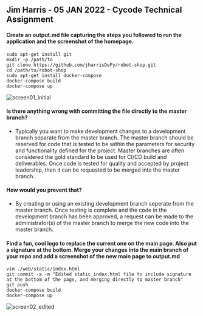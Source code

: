 ## Jim Harris - 05 JAN 2022 - Cycode Technical Assignment

#### Create an output.md file capturing the steps you followed to run the application and the screenshot of the homepage.

    sudo apt-get install git
    mkdir -p /path/to
    git clone https://github.com/jharrisDeFy/robot-shop.git
    cd /path/to/robot-shop
    sudo apt-get install docker-compose
    docker-compose build
    docker-compose up
    
![screen01_initial](https://user-images.githubusercontent.com/85969609/148298646-211c8210-4a3f-4fb2-b65f-bc2074575d17.GIF)

#### Is there anything wrong with committing the file directly to the master branch? 

 - Typically you want to make development changes to a development branch separate from the master branch.  The master branch should be reserved for code that is tested to be within the parameters for security and functionality defined for the project.  Master branches are often considered the gold standard to be used for CI/CD build and deliverables.  Once code is tested for quality and accepted by project leadership, then it can be requested to be merged into the master branch.

#### How would you prevent that?

 - By creating or using an existing development branch seperate from the master branch.  Once testing is complete and the code in the development branch has been approved, a request can be made to the administrator(s) of the master branch to merge the new code into the master branch.

#### Find a fun, cool logo to replace the current one on the main page. Also put a signature at the bottom. Merge your changes into the main branch of your repo and add a screenshot of the new main page to output.md

    vim ./web/static/index.html
    git commit -a -m "Edited static index.html file to include signature at the bottom of the page, and merging directly to master branch"
    git push
    docker-compose build
    docker-compose up
    
![screen02_edited](https://user-images.githubusercontent.com/85969609/148299502-3b922c99-d9a4-46c2-b3aa-a8d927072681.GIF)
